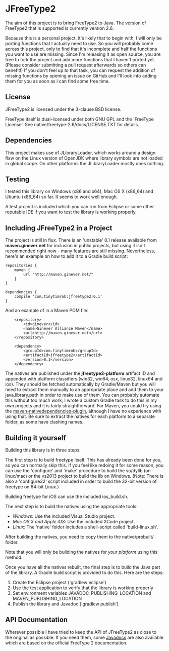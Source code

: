 JFreeType2
=======

The aim of this project is to bring FreeType2 to Java. The version of FreeType2 that is supported is currently version 2.6.

Because this is a personal project, it's likely that to begin with, I will only be porting functions that I actually need to use. So you will probably come across this project, only to find that it's incomplete and half the functions you want to use are missing. Since I'm releasing it as open source, you are free to fork the project and add more functions that I haven't ported yet. (Please consider submitting a pull request afterwards so others can benefit!) If you don't feel up to that task, you can request the addition of missing functions by opening an issue on GitHub and I'll look into adding them for you as soon as I can find some free time.

<h2>License</h2>

JFreeType2 is licensed under the 3-clause BSD license.

FreeType itself is dual-licensed under both GNU GPL and the 'FreeType License'. See native/freetype-2.6/docs/LICENSE.TXT for details.

<h2>Dependencies</h2>

This project makes use of JLibraryLoader, which works around a design flaw on the Linux version of OpenJDK where library symbols are not loaded in global scope. On other platforms the JLibraryLoader mostly does nothing.

<h2>Testing</h2>

I tested this library on Windows (x86 and x64), Mac OS X (x86_64) and Ubuntu (x86_64) so far. It seems to work well enough.

A test project is included which you can run from Eclipse or some other reputable IDE if you want to test the library is working properly.

<h2>Including JFreeType2 in a Project</h2>

The project is still in flux. There is an 'unstable' 0.1 release available from <b>maven.ginever.net</b> for inclusion in public projects, but using it isn't recommended right now - many features are still missing. Nevertheless, here's an example on how to add it to a Gradle build script:

    repositories {
    	maven {
    		url "http://maven.ginever.net/"
    	}
    }
    
    dependencies {
    	compile 'com.tinytimrob:jfreetype2:0.1'
    } 

And an example of in a Maven POM file:

        <repository>
            <id>ginever</id>
            <name>Ginever Alliance Maven</name>
            <url>http://maven.ginever.net</url>
        </repository>

        <dependency>
            <groupId>com.tinytimrob</groupId>
            <artifactId>jfreetype2</artifactId>
            <version>0.1</version>
        </dependency>

The natives are published under the <b>jfreetype2-platform</b> artifact ID and appended with platform classifiers (win32, win64, osx, linux32, linux64 and ios). They should be fetched automatically by Gradle/Maven but you will need to extract them manually to an appropriate place and add them to your java.library.path in order to make use of them. You can probably automate this without too much work; I wrote a custom Gradle task to do this in my own projects and it is fairly straightforward. For Maven, you could try using the [maven-nativedependencies-plugin](https://code.google.com/p/mavennatives/), although I have no experience with using that. Be sure to extract the natives for each platform to a separate folder, as some have clashing names.

<h2>Building it yourself</h2>

Building this library is in three steps.

The first step is to build freetype itself. This has already been done for you, so you can normally skip this. If you feel like redoing it for some reason, you can use the 'configure' and 'make' procedure to build the so/dylib (on linux/mac) or the vs2013 project to build the lib on Windows. (Note: There is also a 'configure32' script included in order to build the 32-bit version of freetype on 64-bit Linux.)

Building freetype for iOS can use the included ios_build.sh.

The next step is to build the natives using the appropriate tools:

* *Windows*: Use the included Visual Studio project.
* *Mac OS X and Apple iOS*: Use the included XCode project.
* *Linux*: The 'native' folder includes a shell-script called 'build-linux.sh'.

After building the natives, you need to copy them to the native/prebuilt/ folder.

Note that you will only be building the natives for *your platform* using this method.

Once you have all the natives rebuilt, the final step is to build the Java part of the library. A Gradle build script is provided to do this. Here are the steps:

1. Create the Eclipse project ('gradlew eclipse')
2. Use the test application to verify that the library is working properly
3. Set environment variables JAVADOC_PUBLISHING_LOCATION and MAVEN_PUBLISHING_LOCATION
4. Publish the library and Javadoc ('gradlew publish')

<h2>API Documentation</h2>

Wherever possible I have tried to keep the API of JFreeType2 as close to the original as possible. If you need them, some [Javadocs](https://javadoc.ginever.net/jfreetype2/0.1/) are also available which are based on the official FreeType 2 documentation.

